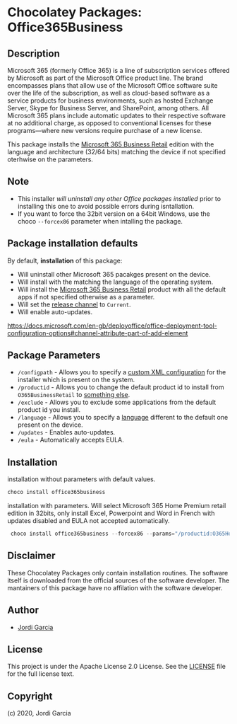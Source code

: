 # Chocolatey Packages: Office365Business

## Description

Microsoft 365 (formerly Office 365) is a line of subscription services offered by Microsoft as part of the Microsoft Office product line. The brand encompasses plans that allow use of the Microsoft Office software suite over the life of the subscription, as well as cloud-based software as a service products for business environments, such as hosted Exchange Server, Skype for Business Server, and SharePoint, among others. All Microsoft 365 plans include automatic updates to their respective software at no additional charge, as opposed to conventional licenses for these programs—where new versions require purchase of a new license.

This package installs the [Microsoft 365 Business Retail](https://www.microsoft.com/en-us/microsoft-365/business/microsoft-365-apps-for-business) edition with the language and architecture (32/64 bits) matching the device if not specified oterhwise on the parameters.

## Note

- This installer *will uninstall any other Office packages installed* prior to installing this one to avoid possible errors during isntallation.
- If you want to force the 32bit version on a 64bit Windows, use the choco `--forcex86` parameter when intalling the package.

## Package installation defaults

By default, **installation** of this package:

- Will uninstall other Microsoft 365 pacakges present on the device.
- Will install with the matching the language of the operating system.
- Will install the [Microsoft 365 Business Retail](https://www.microsoft.com/en-us/microsoft-365/business/microsoft-365-apps-for-business) product with all the default apps if not specified otherwise as a parameter.
- Will set the [release channel](https://docs.microsoft.com/en-gb/deployoffice/overview-update-channels) to `Current`.
- Will enable auto-updates.

https://docs.microsoft.com/en-gb/deployoffice/office-deployment-tool-configuration-options#channel-attribute-part-of-add-element

## Package Parameters

- `/configpath` - Allows you to specify a [custom XML configuration](https://docs.microsoft.com/en-gb/deployoffice/office-deployment-tool-configuration-options) for the installer which is present on the system.
- `/productid` - Allows you to change the default product id to install from `O365BusinessRetail` to [something else](https://docs.microsoft.com/en-us/office365/troubleshoot/installation/product-ids-supported-office-deployment-click-to-run#more-information).
- `/exclude` - Allows you to exclude some applications from the default product id you install.
- `/language` - Allows you to specify a [language](https://docs.microsoft.com/en-gb/deployoffice/overview-deploying-languages-microsoft-365-apps#languages-culture-codes-and-companion-proofing-languages) different to the default one present on the device.
- `/updates` - Enables auto-updates.
- `/eula` - Automatically accepts EULA.

## Installation

installation without parameters with default values.

```ps1
choco install office365business
```

installation with parameters. Will select Microsoft 365 Home Premium retail edition in 32bits, only install Excel, Powerpoint and Word in French with updates disabled and EULA not accepted automatically.

```powershell
 choco install office365business --forcex86 --params="/productid:O365HomePremRetail" /exclude:"Access Groove Lync OneDrive OneNote Outlook Publisher" /language:"fr-FR" /updates:"FALSE" /eula:"FALSE"
```

## Disclaimer

These Chocolatey Packages only contain installation routines. The software itself is downloaded from the official sources of the software developer. The mantainers of this package have no affilation with the software developer.

## Author

- [Jordi Garcia](https://jordigarcia.net)

## License

This project is under the Apache License 2.0 License. See the [LICENSE](LICENSE) file for the full license text.

## Copyright

(c) 2020, Jordi Garcia